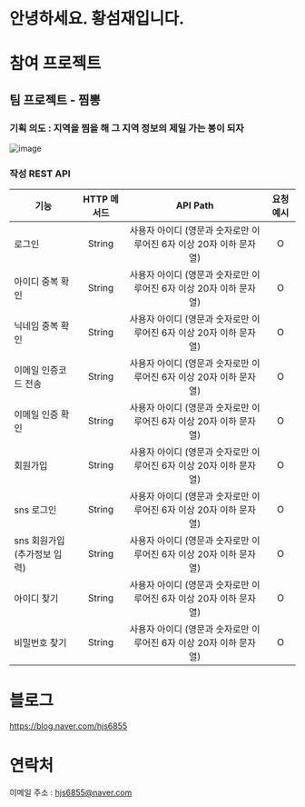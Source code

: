 # 안녕하세요. 황섬재입니다.

# 참여 프로젝트
## 팀 프로젝트 - 찜뽕
### 기획 의도 : 지역을 찜을 해 그 지역 정보의 제일 가는 봉이 되자
![image](https://github.com/user-attachments/assets/d689c551-c98e-4739-b171-3635597989a3)

### 작성 REST API
| 기능 | HTTP 메서드 | API Path | 요청 예시 |
|---|:---:|:---:|:---:|
| 로그인 | String | 사용자 아이디 (영문과 숫자로만 이루어진 6자 이상 20자 이하 문자열) | O |
| 아이디 중복 확인 | String | 사용자 아이디 (영문과 숫자로만 이루어진 6자 이상 20자 이하 문자열) | O |
| 닉네임 중복 확인 | String | 사용자 아이디 (영문과 숫자로만 이루어진 6자 이상 20자 이하 문자열) | O |
| 이메일 인증코드 전송 | String | 사용자 아이디 (영문과 숫자로만 이루어진 6자 이상 20자 이하 문자열) | O |
| 이메일 인증 확인 | String | 사용자 아이디 (영문과 숫자로만 이루어진 6자 이상 20자 이하 문자열) | O |
| 회원가입 | String | 사용자 아이디 (영문과 숫자로만 이루어진 6자 이상 20자 이하 문자열) | O |
| sns 로그인 | String | 사용자 아이디 (영문과 숫자로만 이루어진 6자 이상 20자 이하 문자열) | O |
| sns 회원가입(추가정보 입력) | String | 사용자 아이디 (영문과 숫자로만 이루어진 6자 이상 20자 이하 문자열) | O |
| 아이디 찾기 | String | 사용자 아이디 (영문과 숫자로만 이루어진 6자 이상 20자 이하 문자열) | O |
| 비밀번호 찾기 | String | 사용자 아이디 (영문과 숫자로만 이루어진 6자 이상 20자 이하 문자열) | O |

# 블로그
https://blog.naver.com/hjs6855

# 연락처
이메일 주소 : hjs6855@naver.com



